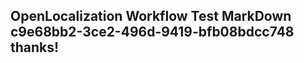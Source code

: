 <properties
ms.topic="hero-topic"
ms.test1="hero-topic"
ms.test2="test"/>

## OpenLocalization Workflow Test MarkDown c9e68bb2-3ce2-496d-9419-bfb08bdcc748 thanks!
<!--HONumber=Mar16_HO4-->
